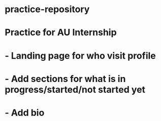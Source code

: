 # practice-repository
# Practice for AU Internship

# - Landing page for who visit profile
# - Add sections for what is in progress/started/not started yet
# - Add bio
